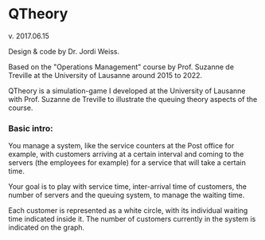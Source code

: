 # QTheory
v. 2017.06.15

Design & code by Dr. Jordi Weiss.

Based on the "Operations Management" course by Prof. Suzanne de Treville at the University of Lausanne around 2015 to 2022.

QTheory is a simulation-game I developed at the University of Lausanne with Prof. Suzanne de Treville to illustrate the queuing theory aspects of the course. 

### Basic intro:
You manage a system, like the service counters at the Post office for example, with customers arriving at a certain interval and coming to the servers (the employees for example) for a service that will take a certain time.

Your goal is to play with service time, inter-arrival time of customers, the number of servers and the queuing system, to manage the waiting time.

Each customer is represented as a white circle, with its individual waiting time indicated inside it.
The number of customers currently in the system is indicated on the graph.
